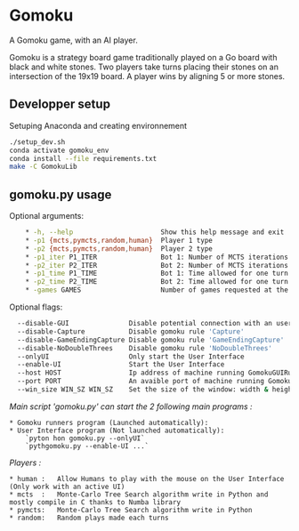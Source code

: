 # Gomoku

A Gomoku game, with an AI player.

Gomoku is a strategy board game traditionally played on a Go board with black and white stones. Two players take turns placing their stones on an intersection of the 19x19 board. A player wins by aligning 5 or more stones.

## Developper setup

Setuping Anaconda and creating environnement

```bash
./setup_dev.sh
conda activate gomoku_env
conda install --file requirements.txt
make -C GomokuLib
```

## gomoku.py usage

Optional arguments:
```bash
    * -h, --help                      Show this help message and exit
    * -p1 {mcts,pymcts,random,human}  Player 1 type
    * -p2 {mcts,pymcts,random,human}  Player 2 type
    * -p1_iter P1_ITER                Bot 1: Number of MCTS iterations
    * -p2_iter P2_ITER                Bot 2: Number of MCTS iterations
    * -p1_time P1_TIME                Bot 1: Time allowed for one turn of Monte-Carlo, in milli-seconds
    * -p2_time P2_TIME                Bot 2: Time allowed for one turn of Monte-Carlo, in milli-seconds
    * -games GAMES                    Number of games requested at the Gomoku Runner
```

Optional flags:
```bash
  --disable-GUI               Disable potential connection with an user interface
  --disable-Capture           Disable gomoku rule 'Capture'
  --disable-GameEndingCapture Disable gomoku rule 'GameEndingCapture'
  --disable-NoDoubleThrees    Disable gomoku rule 'NoDoubleThrees'
  --onlyUI                    Only start the User Interface
  --enable-UI                 Start the User Interface
  --host HOST                 Ip address of machine running GomokuGUIRunner
  --port PORT                 An avaible port of machine running GomokuGUIRunner
  --win_size WIN_SZ WIN_SZ    Set the size of the window: width & height
```

*Main script 'gomoku.py' can start the 2 following main programs :*

    * Gomoku runners program (Launched automatically):
    * User Interface program (Not launched automatically):
        `pyton hon gomoku.py --onlyUI`
        `pythgomoku.py --enable-UI ...`

*Players :*

    * human :   Allow Humans to play with the mouse on the User Interface (Only work with an active UI)
    * mcts  :   Monte-Carlo Tree Search algorithm write in Python and mostly compile in C thanks to Numba library
    * pymcts:   Monte-Carlo Tree Search algorithm write in Python
    * random:   Random plays made each turns
